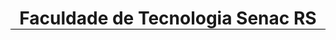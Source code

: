 <style>
	#title {
		text-align: center;
		border-bottom: 1px solid #000000;
	}
</style>

# <p id="title"> Faculdade de Tecnologia Senac RS </p> #